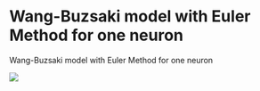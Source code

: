 # Wang-Buzsaki model with Euler Method for one neuron
Wang-Buzsaki model with Euler Method for one neuron


![](https://raw.githubusercontent.com/aliseif321/Wang-Buzsaki_model_with_Euler_Method_for_one_neuron/main/spike.png)
